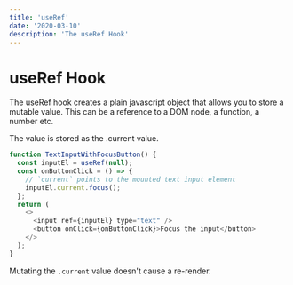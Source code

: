 ```yaml
---
title: 'useRef'
date: '2020-03-10'
description: 'The useRef Hook'
---
```


# useRef Hook

The useRef hook creates a plain javascript object that allows you to store a mutable value. This can be a reference to a DOM node, a function, a number etc. 

The value is stored as the .current value. 

```js
function TextInputWithFocusButton() {
  const inputEl = useRef(null);
  const onButtonClick = () => {
    // `current` points to the mounted text input element
    inputEl.current.focus();
  };
  return (
    <>
      <input ref={inputEl} type="text" />
      <button onClick={onButtonClick}>Focus the input</button>
    </>
  );
}
```

Mutating the `.current` value doesn't cause a re-render. 
